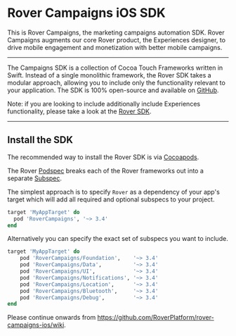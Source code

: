 # Rover Campaigns iOS SDK

This is Rover Campaigns, the marketing campaigns automation SDK.  Rover Campaigns augments our core Rover product, the Experiences designer, to drive mobile engagement and monetization with better mobile campaigns.

<hr />

The Campaigns SDK is a collection of Cocoa Touch Frameworks written in Swift. Instead of a single monolithic framework, the Rover SDK takes a modular approach, allowing you to include only the functionality relevant to your application. The SDK is 100% open-source and available on [GitHub](https://github.com/RoverPlatform/rover-ios).

Note: if you are looking to include additionally include Experiences functionality, please take a look at the [Rover SDK](https://github.com/RoverPlatform/rover-ios).

---

## Install the SDK

The recommended way to install the Rover SDK is via [Cocoapods](http://cocoapods.org/).

The Rover [Podspec](https://guides.cocoapods.org/syntax/podspec.html) breaks each of the Rover frameworks out into a separate [Subspec](https://guides.cocoapods.org/syntax/podspec.html#group_subspecs).

The simplest approach is to specify `Rover` as a dependency of your app's target which will add all required and optional subspecs to your project.

```ruby
target 'MyAppTarget' do
  pod 'RoverCampaigns', '~> 3.4'
end
```

Alternatively you can specify the exact set of subspecs you want to include.

```ruby
target 'MyAppTarget' do
    pod 'RoverCampaigns/Foundation',    '~> 3.4'
    pod 'RoverCampaigns/Data',          '~> 3.4'
    pod 'RoverCampaigns/UI',            '~> 3.4'
    pod 'RoverCampaigns/Notifications', '~> 3.4'
    pod 'RoverCampaigns/Location',      '~> 3.4'
    pod 'RoverCampaigns/Bluetooth',     '~> 3.4'
    pod 'RoverCampaigns/Debug',         '~> 3.4'
end
```

Please continue onwards from https://github.com/RoverPlatform/rover-campaigns-ios/wiki.
